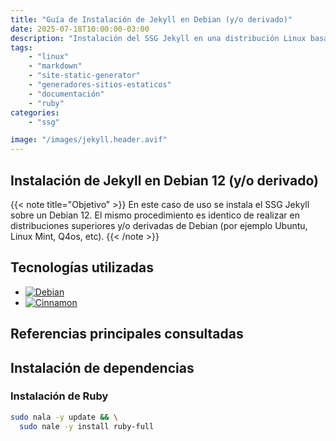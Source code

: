 ```yaml
---
title: "Guía de Instalación de Jekyll en Debian (y/o derivado)"
date: 2025-07-18T10:00:00-03:00
description: "Instalación del SSG Jekyll en una distribución Linux basada o derivada de Debian 12 (y/o superior)."
tags:
    - "linux"
    - "markdown"
    - "site-static-generator"
    - "generadores-sitios-estaticos"
    - "documentación"
    - "ruby"
categories:
    - "ssg"

image: "/images/jekyll.header.avif"
---
```


## Instalación de Jekyll en Debian 12 (y/o derivado)

{{< note title="Objetivo" >}}
En este caso de uso se instala el SSG Jekyll sobre un Debian 12. El mismo procedimiento es identico de realizar en distribuciones superiores y/o derivadas de Debian (por ejemplo Ubuntu, Linux Mint, Q4os, etc).
{{< /note >}}

## Tecnologías utilizadas

- [![Debian](https://img.shields.io/badge/Debian-A81D33?style=flat-square&logo=debian&logoColor=white)](https://www.debian.org/)
- [![Cinnamon](https://img.shields.io/badge/Cinnamon-DC682E?style=flat-square&logo=cinnamon&logoColor=white)](https://cinnamon-spices.linuxmint.com/)

## Referencias principales consultadas

## Instalación de dependencias

### Instalación de Ruby

```bash
sudo nala -y update && \
  sudo nale -y install ruby-full
```